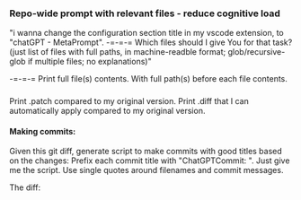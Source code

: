 ### Repo-wide prompt with relevant files - reduce cognitive load

"i wanna change the configuration section title in my vscode extension, to "chatGPT - MetaPrompt".
-=-=-=
Which files should I give You for that task? 
(just list of files with full paths, in machine-readble format; glob/recursive-glob if multiple files; no explanations)"


-=-=-=
Print full file(s) contents. With full path(s) before each file contents.

###
Print .patch compared to my original version.
Print .diff that I can automatically apply compared to my original version.


#### Making commits:
Given this git diff, generate script to make commits with good titles based on the changes:
Prefix each commit title with "ChatGPTCommit: ".
Just give me the script. Use single quotes around filenames and commit messages.

The diff:
```